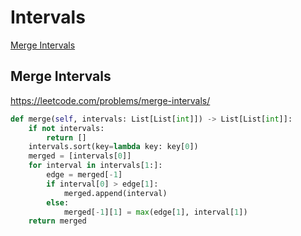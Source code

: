  # Intervals
 
 [Merge Intervals](#merge-intervals)

## Merge Intervals

 https://leetcode.com/problems/merge-intervals/ 

 ```python
 def merge(self, intervals: List[List[int]]) -> List[List[int]]:
     if not intervals:
         return []
     intervals.sort(key=lambda key: key[0])
     merged = [intervals[0]]
     for interval in intervals[1:]:
         edge = merged[-1]
         if interval[0] > edge[1]:
             merged.append(interval)
         else:
             merged[-1][1] = max(edge[1], interval[1])
     return merged
 ```
